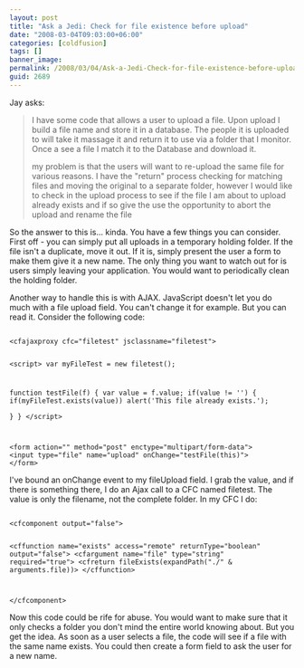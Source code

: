 ```yaml
---
layout: post
title: "Ask a Jedi: Check for file existence before upload"
date: "2008-03-04T09:03:00+06:00"
categories: [coldfusion]
tags: []
banner_image: 
permalink: /2008/03/04/Ask-a-Jedi-Check-for-file-existence-before-upload
guid: 2689
---
```


Jay asks:

<blockquote>
<p>
I have some code that allows a user to upload a file. 
Upon upload I build a file name and store it in a database.
The people it is uploaded to will take it massage it and return it to use via a folder that I monitor. Once a see a file I match it to the Database and download it.

my problem is that the users will want to re-upload the same file for various reasons. I have the "return" process checking
for matching files and moving the original to a separate folder, however I would like to check in the upload process to see if the file I am about to upload already exists and if so give the use the opportunity to abort the upload and
rename the file
</p>
</blockquote>
<!--more-->
So the answer to this is... kinda. You have a few things you can consider. First off - you can simply put all uploads in a temporary holding folder. If the file isn't a duplicate, move it out. If it is, simply present the user a form to make them give it a new name. The only thing you want to watch out for is users simply leaving your application. You would want to periodically clean the holding folder. 

Another way to handle this is with AJAX. JavaScript doesn't let you do much with a file upload field. You can't change it for example. But you can read it. Consider the following code:

<code>
&lt;cfajaxproxy cfc="filetest" jsclassname="filetest"&gt;

&lt;script&gt;
var myFileTest = new filetest();

function testFile(f) {
	var value = f.value;
	if(value != '') {
		if(myFileTest.exists(value)) alert('This file already exists.');		
	}
}
&lt;/script&gt;

&lt;form action="" method="post" enctype="multipart/form-data"&gt;
&lt;input type="file" name="upload" onChange="testFile(this)"&gt;
&lt;/form&gt;
</code>

I've bound an onChange event to my fileUpload field. I grab the value, and if there is something there, I do an Ajax call to a CFC named filetest. The value is only the filename, not the complete folder. In my CFC I do:

<code>
&lt;cfcomponent output="false"&gt;

&lt;cffunction name="exists" access="remote" returnType="boolean" output="false"&gt;
	&lt;cfargument name="file" type="string" required="true"&gt;
	&lt;cfreturn fileExists(expandPath("./" & arguments.file))&gt;
&lt;/cffunction&gt;

&lt;/cfcomponent&gt;
</code>

Now this code could be rife for abuse. You would want to make sure that it only checks a folder you don't mind the entire world knowing about. But you get the idea. As soon as a user selects a file, the code will see if a file with the same name exists. You could then create a form field to ask the user for a new name.
